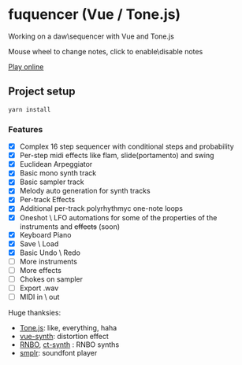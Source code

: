 # fuquencer (Vue / Tone.js)

Working on a daw\sequencer with Vue and Tone.js

Mouse wheel to change notes, click to enable\disable notes

[Play online](https://zeye.ru/)

## Project setup

```
yarn install
```

### Features

- [x] Complex 16 step sequencer with conditional steps and probability
- [x] Per-step midi effects like flam, slide(portamento) and swing
- [x] Euclidean Arpeggiator
- [x] Basic mono synth track
- [x] Basic sampler track
- [x] Melody auto generation for synth tracks
- [x] Per-track Effects
- [x] Additional per-track polyrhythmyc one-note loops
- [x] Oneshot \ LFO automations for some of the properties of the instruments and ~~effects~~ (soon)
- [x] Keyboard Piano
- [x] Save \ Load
- [x] Basic Undo \ Redo
- [ ] More instruments
- [ ] More effects
- [ ] Chokes on sampler
- [ ] Export .wav
- [ ] MIDI in \ out

Huge thanksies:

- [Tone.js](https://tonejs.github.io/): like, everything, haha
- [vue-synth](https://github.com/Razz21/vue-synth): distortion effect
- [RNBO](https://rnbo.cycling74.com/learn/welcome-to-rnbo), [ct-synth](https://github.com/cephasteom/ct-synths) : RNBO
  synths
- [smplr](https://github.com/danigb/smplr): soundfont player
